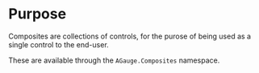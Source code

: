 ﻿# Purpose
Composites are collections of controls, for the purose of being used as a single control to the end-user.

These are available through the `AGauge.Composites` namespace.